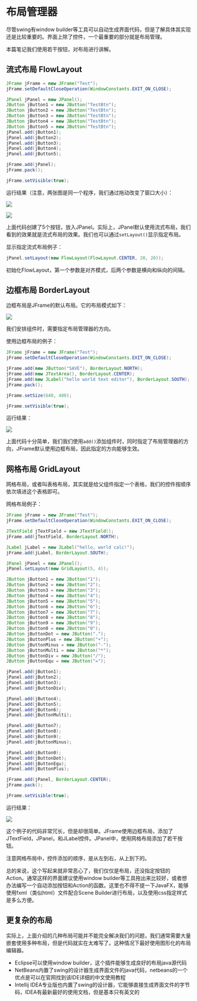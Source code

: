 # 布局管理器

尽管swing有window builder等工具可以自动生成界面代码，但是了解具体其实现还是比较重要的。界面上除了控件，一个最重要的部分就是布局管理。

本篇笔记我们使用若干按钮，对布局进行讲解。

## 流式布局 FlowLayout

```java
JFrame jFrame = new JFrame("Test");
jFrame.setDefaultCloseOperation(WindowConstants.EXIT_ON_CLOSE);

JPanel jPanel = new JPanel();
JButton jButton1 = new JButton("TestBtn");
JButton jButton2 = new JButton("TestBtn");
JButton jButton3 = new JButton("TestBtn");
JButton jButton4 = new JButton("TestBtn");
JButton jButton5 = new JButton("TestBtn");
jPanel.add(jButton1);
jPanel.add(jButton2);
jPanel.add(jButton3);
jPanel.add(jButton4);
jPanel.add(jButton5);

jFrame.add(jPanel);
jFrame.pack();

jFrame.setVisible(true);
```

运行结果（注意，两张图是同一个程序，我们通过拖动改变了窗口大小）：

![](res/1.png)

![](res/2.png)

上面代码创建了5个按钮，放入JPanel。实际上，JPanel默认使用流式布局，我们看到的效果就是流式布局的效果。我们也可以通过`setLayout()`显示指定布局。

显示指定流式布局例子：
```java
jPanel.setLayout(new FlowLayout(FlowLayout.CENTER, 20, 20));
```

初始化FlowLayout，第一个参数是对齐模式，后两个参数是横向和纵向的间隔。

## 边框布局 BorderLayout

边框布局是JFrame的默认布局。它的布局模式如下：

![](res/3.png)

我们安排组件时，需要指定布局管理器的方向。

使用边框布局的例子：

```java
JFrame jFrame = new JFrame("Test");
jFrame.setDefaultCloseOperation(WindowConstants.EXIT_ON_CLOSE);

jFrame.add(new JButton("SAVE"), BorderLayout.NORTH);
jFrame.add(new JTextArea(), BorderLayout.CENTER);
jFrame.add(new JLabel("hello world text editor"), BorderLayout.SOUTH);
jFrame.pack();

jFrame.setSize(640, 480);

jFrame.setVisible(true);
```

运行结果：

![](res/4.png)

上面代码十分简单，我们我们使用`add()`添加组件时，同时指定了布局管理器的方向，JFrame默认使用边框布局，因此指定的方向能够生效。

## 网格布局 GridLayout

网格布局，或者叫表格布局，其实就是给父组件指定一个表格，我们的控件按顺序依次填进这个表格即可。

网格布局例子：

```java
JFrame jFrame = new JFrame("Test");
jFrame.setDefaultCloseOperation(WindowConstants.EXIT_ON_CLOSE);

JTextField jTextField = new JTextField();
jFrame.add(jTextField, BorderLayout.NORTH);

JLabel jLabel = new JLabel("hello, world calc!");
jFrame.add(jLabel, BorderLayout.SOUTH);

JPanel jPanel = new JPanel();
jPanel.setLayout(new GridLayout(5, 4));

JButton jButton1 = new JButton("1");
JButton jButton2 = new JButton("2");
JButton jButton3 = new JButton("3");
JButton jButton4 = new JButton("4");
JButton jButton5 = new JButton("5");
JButton jButton6 = new JButton("6");
JButton jButton7 = new JButton("7");
JButton jButton8 = new JButton("8");
JButton jButton9 = new JButton("9");
JButton jButton0 = new JButton("0");
JButton jButtonDot = new JButton(".");
JButton jButtonPlus = new JButton("+");
JButton jButtonMinus = new JButton("-");
JButton jButtonMulti = new JButton("*");
JButton jButtonDiv = new JButton("/");
JButton jButtonEqu = new JButton("=");

jPanel.add(jButton1);
jPanel.add(jButton2);
jPanel.add(jButton3);
jPanel.add(jButtonDiv);

jPanel.add(jButton4);
jPanel.add(jButton5);
jPanel.add(jButton6);
jPanel.add(jButtonMulti);

jPanel.add(jButton7);
jPanel.add(jButton8);
jPanel.add(jButton9);
jPanel.add(jButtonMinus);

jPanel.add(jButton0);
jPanel.add(jButtonDot);
jPanel.add(jButtonEqu);
jPanel.add(jButtonPlus);

jFrame.add(jPanel, BorderLayout.CENTER);
jFrame.pack();

jFrame.setVisible(true);
```

运行结果：

![](res/5.png)

这个例子的代码非常冗长，但是却很简单。JFrame使用边框布局，添加了JTextField，JPanel，和JLabel控件。JPanel中，使用网格布局添加了若干按钮。

注意网格布局中，控件添加的顺序，是从左到右，从上到下的。

总的来说，这个写起来就非常恶心了，我们仅仅是布局，还没指定按钮的Action。通常这样的界面建议使用window builder等工具拖出来比较好，或者想办法编写一个自动添加按钮和Action的函数。这里也不得不提一下JavaFX，能够使用fxml（类似html）文件配合Scene Builder进行布局，以及使用css指定样式是多么方便。

## 更复杂的布局

实际上，上面介绍的几种布局可能并不能完全解决我们的问题，我们通常需要大量嵌套使用多种布局，但是代码就实在太难写了。这种情况下最好使用图形化的布局编辑器。

* Eclipse可以使用window builder，这个插件能够生成良好的布局java源代码
* NetBeans内置了swing的设计器生成界面文件的java代码，netbeans的一个优点是可以在官网找到该IDE详细的中文使用教程
* Intellij IDEA专业版也内置了swing的设计器，它能够直接生成界面文件的字节码，IDEA有最新最好的使用文档，但是基本只有英文的
